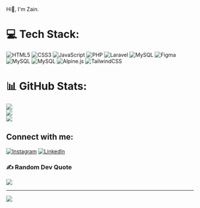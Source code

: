 Hi👋, I'm Zain.

# 💻 Tech Stack:
![HTML5](https://img.shields.io/badge/html5-%23E34F26.svg?style=for-the-badge&logo=html5&logoColor=white) ![CSS3](https://img.shields.io/badge/css3-%231572B6.svg?style=for-the-badge&logo=css3&logoColor=white) ![JavaScript](https://img.shields.io/badge/javascript-%23323330.svg?style=for-the-badge&logo=javascript&logoColor=%23F7DF1E) ![PHP](https://img.shields.io/badge/php-%23777BB4.svg?style=for-the-badge&logo=php&logoColor=white) ![Laravel](https://img.shields.io/badge/laravel-%23FF2D20.svg?style=for-the-badge&logo=laravel&logoColor=white) ![MySQL](https://img.shields.io/badge/mysql-4479A1.svg?style=for-the-badge&logo=mysql&logoColor=white) ![Figma](https://img.shields.io/badge/figma-%23F24E1E.svg?style=for-the-badge&logo=figma&logoColor=white) ![MySQL](https://img.shields.io/badge/mysql-4479A1.svg?style=for-the-badge&logo=mysql&logoColor=white) ![MySQL](https://img.shields.io/badge/mysql-4479A1.svg?style=for-the-badge&logo=mysql&logoColor=white) ![Alpine.js](https://img.shields.io/badge/alpinejs-white.svg?style=for-the-badge&logo=alpinedotjs&logoColor=%238BC0D0) ![TailwindCSS](https://img.shields.io/badge/tailwindcss-%2338B2AC.svg?style=for-the-badge&logo=tailwind-css&logoColor=white)
# 📊 GitHub Stats:
![](https://github-readme-stats.vercel.app/api?username=zain-009&theme=dark&hide_border=false&include_all_commits=false&count_private=false)<br/>
![](https://github-readme-streak-stats.herokuapp.com/?user=zain-009&theme=dark&hide_border=false)<br/>
![](https://github-readme-stats.vercel.app/api/top-langs/?username=zain-009&theme=dark&hide_border=false&include_all_commits=false&count_private=false&layout=compact)

## Connect with me:
[![Instagram](https://img.shields.io/badge/Instagram-%23E4405F.svg?logo=Instagram&logoColor=white)](https://instagram.com/zane_x6) [![LinkedIn](https://img.shields.io/badge/LinkedIn-%230077B5.svg?logo=linkedin&logoColor=white)](https://linkedin.com/in/zain-ali-862727250) 

### ✍️ Random Dev Quote
![](https://quotes-github-readme.vercel.app/api?type=horizontal&theme=radical)

---
[![](https://visitcount.itsvg.in/api?id=zain-009&icon=8&color=9)](https://visitcount.itsvg.in)

<!-- Proudly created with GPRM ( https://gprm.itsvg.in ) -->
